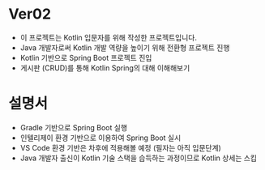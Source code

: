# Ver02
- 이 프로젝트는 Kotlin 입문자를 위해 작성한 프로젝트입니다.
- Java 개발자로써 Kotlin 개발 역량을 높이기 위해 전환형 프로젝트 진행
- Kotlin 기반으로 Spring Boot 프로젝트 진입
- 게시판 (CRUD)를 통해 Kotlin Spring의 대해 이해해보기

# 설명서
- Gradle 기반으로 Spring Boot 실행
- 인텔리제이 환경 기반으로 이용하여 Spring Boot 실시
- VS Code 환경 기반은 차후에 적용해볼 예정 (필자는 아직 입문단계)
- Java 개발자 출신이 Kotlin 기술 스택을 습득하는 과정이므로 Kotlin 상세는 스킵